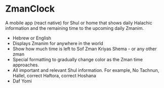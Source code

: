 # ZmanClock
A mobile app (react native) for Shul or home that shows daily Halachic information and the remaining time to the upcoming daily Zmanim.
 * Hebrew or English
 * Displays Zmanim for anywhere in the world
 * Show how much time is left to Sof Zman Kriyas Shema - or any other zman
 * Special formatting to gradually change color as the Zman time approaches.
 * All important and relevant Shul information. For example, No Tachnun, Hallel, correct Haftora, correct Hoshana
 * Daf Yomi

